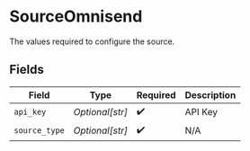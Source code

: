 # SourceOmnisend

The values required to configure the source.


## Fields

| Field              | Type               | Required           | Description        |
| ------------------ | ------------------ | ------------------ | ------------------ |
| `api_key`          | *Optional[str]*    | :heavy_check_mark: | API Key            |
| `source_type`      | *Optional[str]*    | :heavy_check_mark: | N/A                |